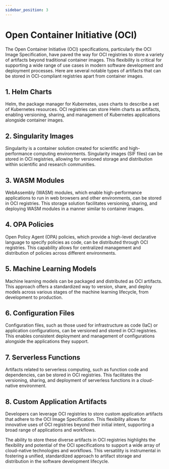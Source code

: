 ```yaml
---
sidebar_position: 3
---
```


# Open Container Initiative (OCI)

The Open Container Initiative (OCI) specifications, particularly the OCI Image Specification, have paved the way for OCI registries to store a variety of artifacts beyond traditional container images. This flexibility is critical for supporting a wide range of use cases in modern software development and deployment processes. Here are several notable types of artifacts that can be stored in OCI-compliant registries apart from container images.

## 1. Helm Charts

Helm, the package manager for Kubernetes, uses charts to describe a set of Kubernetes resources. OCI registries can store Helm charts as artifacts, enabling versioning, sharing, and management of Kubernetes applications alongside container images.

## 2. Singularity Images

Singularity is a container solution created for scientific and high-performance computing environments. Singularity images (SIF files) can be stored in OCI registries, allowing for versioned storage and distribution within scientific and research communities.

## 3. WASM Modules

WebAssembly (WASM) modules, which enable high-performance applications to run in web browsers and other environments, can be stored in OCI registries. This storage solution facilitates versioning, sharing, and deploying WASM modules in a manner similar to container images.

## 4. OPA Policies

Open Policy Agent (OPA) policies, which provide a high-level declarative language to specify policies as code, can be distributed through OCI registries. This capability allows for centralized management and distribution of policies across different environments.

## 5. Machine Learning Models

Machine learning models can be packaged and distributed as OCI artifacts. This approach offers a standardized way to version, share, and deploy models across various stages of the machine learning lifecycle, from development to production.

## 6. Configuration Files

Configuration files, such as those used for infrastructure as code (IaC) or application configurations, can be versioned and stored in OCI registries. This enables consistent deployment and management of configurations alongside the applications they support.

## 7. Serverless Functions

Artifacts related to serverless computing, such as function code and dependencies, can be stored in OCI registries. This facilitates the versioning, sharing, and deployment of serverless functions in a cloud-native environment.

## 8. Custom Application Artifacts

Developers can leverage OCI registries to store custom application artifacts that adhere to the OCI Image Specification. This flexibility allows for innovative uses of OCI registries beyond their initial intent, supporting a broad range of applications and workflows.

The ability to store these diverse artifacts in OCI registries highlights the flexibility and potential of the OCI specifications to support a wide array of cloud-native technologies and workflows. This versatility is instrumental in fostering a unified, standardized approach to artifact storage and distribution in the software development lifecycle.